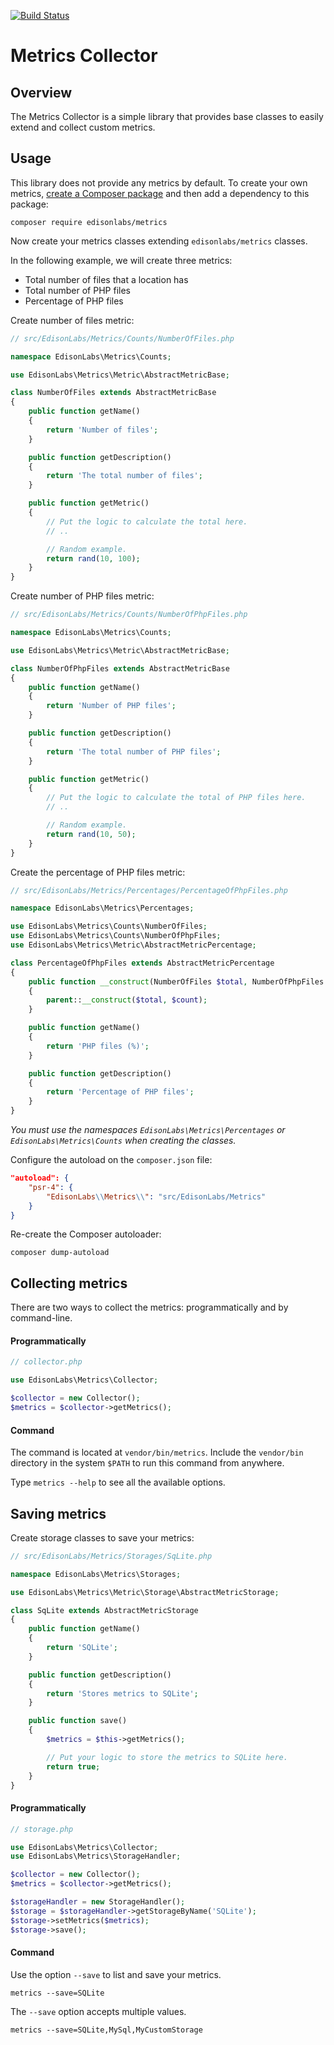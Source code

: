 [![Build Status](https://travis-ci.com/EdisonLabs/metrics.svg?branch=1.x)](https://travis-ci.com/EdisonLabs/metrics)

# Metrics Collector

## Overview
The Metrics Collector is a simple library that provides base classes to easily extend and collect custom metrics.

## Usage

This library does not provide any metrics by default. To create your own metrics, [create a Composer package](https://getcomposer.org/doc/01-basic-usage.md) and then add a dependency to this package:

```
composer require edisonlabs/metrics
```

Now create your metrics classes extending `edisonlabs/metrics` classes.

In the following example, we will create three metrics:
- Total number of files that a location has
- Total number of PHP files
- Percentage of PHP files

Create number of files metric:
```php
// src/EdisonLabs/Metrics/Counts/NumberOfFiles.php

namespace EdisonLabs\Metrics\Counts;

use EdisonLabs\Metrics\Metric\AbstractMetricBase;

class NumberOfFiles extends AbstractMetricBase
{
    public function getName()
    {
        return 'Number of files';
    }

    public function getDescription()
    {
        return 'The total number of files';
    }

    public function getMetric()
    {
        // Put the logic to calculate the total here.
        // ..

        // Random example.
        return rand(10, 100);
    }
}
```

Create number of PHP files metric:
```php
// src/EdisonLabs/Metrics/Counts/NumberOfPhpFiles.php

namespace EdisonLabs\Metrics\Counts;

use EdisonLabs\Metrics\Metric\AbstractMetricBase;

class NumberOfPhpFiles extends AbstractMetricBase
{
    public function getName()
    {
        return 'Number of PHP files';
    }

    public function getDescription()
    {
        return 'The total number of PHP files';
    }

    public function getMetric()
    {
        // Put the logic to calculate the total of PHP files here.
        // ..

        // Random example.
        return rand(10, 50);
    }
}
```

Create the percentage of PHP files metric:
```php
// src/EdisonLabs/Metrics/Percentages/PercentageOfPhpFiles.php

namespace EdisonLabs\Metrics\Percentages;

use EdisonLabs\Metrics\Counts\NumberOfFiles;
use EdisonLabs\Metrics\Counts\NumberOfPhpFiles;
use EdisonLabs\Metrics\Metric\AbstractMetricPercentage;

class PercentageOfPhpFiles extends AbstractMetricPercentage
{
    public function __construct(NumberOfFiles $total, NumberOfPhpFiles $count)
    {
        parent::__construct($total, $count);
    }

    public function getName()
    {
        return 'PHP files (%)';
    }

    public function getDescription()
    {
        return 'Percentage of PHP files';
    }
}
```

*You must use the namespaces `EdisonLabs\Metrics\Percentages` or `EdisonLabs\Metrics\Counts` when creating the classes.*

Configure the autoload on the `composer.json` file:
```json
"autoload": {
    "psr-4": {
        "EdisonLabs\\Metrics\\": "src/EdisonLabs/Metrics"
    }
}
```

Re-create the Composer autoloader:
```
composer dump-autoload
```

## Collecting metrics

There are two ways to collect the metrics: programmatically and by command-line.

#### Programmatically

```php
// collector.php

use EdisonLabs\Metrics\Collector;

$collector = new Collector();
$metrics = $collector->getMetrics();
```

#### Command

The command is located at `vendor/bin/metrics`. Include the `vendor/bin` directory in the system `$PATH` to run this command from anywhere.

Type `metrics --help` to see all the available options.

## Saving metrics
Create storage classes to save your metrics:

```php
// src/EdisonLabs/Metrics/Storages/SqLite.php

namespace EdisonLabs\Metrics\Storages;

use EdisonLabs\Metrics\Metric\Storage\AbstractMetricStorage;

class SqLite extends AbstractMetricStorage
{
    public function getName()
    {
        return 'SQLite';
    }

    public function getDescription()
    {
        return 'Stores metrics to SQLite';
    }

    public function save()
    {
        $metrics = $this->getMetrics();

        // Put your logic to store the metrics to SQLite here.
        return true;
    }
}
```

#### Programmatically
```php
// storage.php

use EdisonLabs\Metrics\Collector;
use EdisonLabs\Metrics\StorageHandler;

$collector = new Collector();
$metrics = $collector->getMetrics();

$storageHandler = new StorageHandler();
$storage = $storageHandler->getStorageByName('SQLite');
$storage->setMetrics($metrics);
$storage->save();
```

#### Command
Use the option `--save` to list and save your metrics.
```
metrics --save=SQLite
```

The `--save` option accepts multiple values.
```
metrics --save=SQLite,MySql,MyCustomStorage
```
